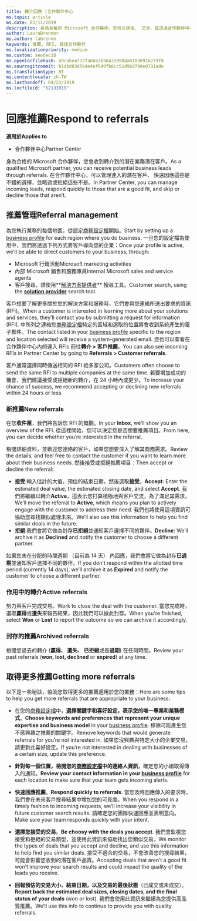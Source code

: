 ```yaml
---
title: 轉介回應 |合作夥伴中心
ms.topic: article
ms.date: 03/11/2019
description: 身為合格的 Microsoft 合作夥伴，您可以評估、 交涉，並透過合作夥伴中心的轉介回應。
author: LauraBrenner
ms.author: labrenne
keywords: 推薦, RFI, 尋找合作夥伴
ms.localizationpriority: medium
ms.custom: seodec18
ms.openlocfilehash: a9cabe4772fa60a3b56433998da81030916279f8
ms.sourcegitcommit: b1ab80345b4e4af649fb8cc51d96d798e0791ade
ms.translationtype: HT
ms.contentlocale: zh-TW
ms.lasthandoff: 04/23/2019
ms.locfileid: "62133919"
---
```

# <a name="respond-to-referrals"></a><span data-ttu-id="3189e-104">回應推薦</span><span class="sxs-lookup"><span data-stu-id="3189e-104">Respond to referrals</span></span>

<span data-ttu-id="3189e-105">**適用於**</span><span class="sxs-lookup"><span data-stu-id="3189e-105">**Applies to**</span></span>

-  <span data-ttu-id="3189e-106">合作夥伴中心</span><span class="sxs-lookup"><span data-stu-id="3189e-106">Partner Center</span></span>

<span data-ttu-id="3189e-107">身為合格的 Microsoft 合作夥伴，您會收到轉介到的潛在業務潛在客戶。</span><span class="sxs-lookup"><span data-stu-id="3189e-107">As a qualified Microsoft partner, you can receive potential business leads through referrals.</span></span> <span data-ttu-id="3189e-108">在合作夥伴中心，可以管理連入的潛在客戶、 快速因應這些是不錯的選擇，並略過或拒絕這些不是。</span><span class="sxs-lookup"><span data-stu-id="3189e-108">In Partner Center, you can manage incoming leads, respond quickly to those that are a good fit, and skip or decline those that aren’t.</span></span> 

## <a name="referral-management"></a><span data-ttu-id="3189e-109">推薦管理</span><span class="sxs-lookup"><span data-stu-id="3189e-109">Referral management</span></span>

<span data-ttu-id="3189e-110">為您執行業務的每個地區，從設定[商務設定檔](create-a-marketing-profile.md)開始。</span><span class="sxs-lookup"><span data-stu-id="3189e-110">Start by setting up a [business profile](create-a-marketing-profile.md) for each region where you do business.</span></span> <span data-ttu-id="3189e-111">一旦您的設定檔為使用中，我們將透過下列方式將客戶導向您的企業：</span><span class="sxs-lookup"><span data-stu-id="3189e-111">Once your profile is active, we’ll be able to direct customers to your business, through:</span></span>

*  <span data-ttu-id="3189e-112">Microsoft 行銷活動</span><span class="sxs-lookup"><span data-stu-id="3189e-112">Microsoft marketing activities</span></span>
*  <span data-ttu-id="3189e-113">內部 Microsoft 銷售和服務專員</span><span class="sxs-lookup"><span data-stu-id="3189e-113">Internal Microsoft sales and service agents</span></span>
*  <span data-ttu-id="3189e-114">客戶搜尋，請使用**[解決方案提供者](https://www.microsoft.com/solution-providers/home)** 搜尋工具。</span><span class="sxs-lookup"><span data-stu-id="3189e-114">Customer search, using the **[solution provider](https://www.microsoft.com/solution-providers/home)** search tool.</span></span>

<span data-ttu-id="3189e-115">客戶想要了解更多關於您的解決方案和服務時，它們會與您連絡所送出要求的資訊 (RFI)。</span><span class="sxs-lookup"><span data-stu-id="3189e-115">When a customer is interested in learning more about your solutions and services, they’ll contact you by submitting a request for information (RFI).</span></span> <span data-ttu-id="3189e-116">中所列之連絡您[商務設定檔](create-a-marketing-profile.md)特定的區域和選取的位置將會收到系統產生的電子郵件。</span><span class="sxs-lookup"><span data-stu-id="3189e-116">The contact listed in your [business profile](create-a-marketing-profile.md) specific to the region and location selected will receive a system-generated email.</span></span> <span data-ttu-id="3189e-117">您也可以查看在合作夥伴中心內的連入 RFIs 前往**轉介 > 客戶推薦**。</span><span class="sxs-lookup"><span data-stu-id="3189e-117">You can also see incoming RFIs in Partner Center by going to **Referrals > Customer referrals**.</span></span>

<span data-ttu-id="3189e-118">客戶通常選擇同時傳送相同的 RFI 給多家公司。</span><span class="sxs-lookup"><span data-stu-id="3189e-118">Customers often choose to send the same RFI to multiple companies at the same time.</span></span> <span data-ttu-id="3189e-119">若要增加成功的機會，我們建議接受或拒絕新的轉介，在 24 小時內或更少。</span><span class="sxs-lookup"><span data-stu-id="3189e-119">To increase your chance of success, we recommend accepting or declining new referrals within 24 hours or less.</span></span>

### <a name="new-referrals"></a><span data-ttu-id="3189e-120">新推薦</span><span class="sxs-lookup"><span data-stu-id="3189e-120">New referrals</span></span>

<span data-ttu-id="3189e-121">在您**收件匣**，我們將告訴您 RFI 的概觀。</span><span class="sxs-lookup"><span data-stu-id="3189e-121">In your **Inbox**, we’ll show you an overview of the RFI.</span></span> <span data-ttu-id="3189e-122">從這裡開始，您可以決定您是否想要推薦項目。</span><span class="sxs-lookup"><span data-stu-id="3189e-122">From here, you can decide whether you’re interested in the referral.</span></span> 

<span data-ttu-id="3189e-123">檢閱詳細資料，並歡迎您連絡的客戶，如果您想要深入了解其商務需求。</span><span class="sxs-lookup"><span data-stu-id="3189e-123">Review the details, and feel free to contact the customer if you want to learn more about their business needs.</span></span> <span data-ttu-id="3189e-124">然後接受或拒絕推薦項目：</span><span class="sxs-lookup"><span data-stu-id="3189e-124">Then accept or decline the referral:</span></span> 

*  <span data-ttu-id="3189e-125">**接受**:輸入估計的大值，預估的結束日期，然後選取**接受**。</span><span class="sxs-lookup"><span data-stu-id="3189e-125">**Accept**: Enter the estimated deal value, the estimated closing date, and select **Accept**.</span></span> <span data-ttu-id="3189e-126">我們將繼續以轉介**Active**，這表示您打算積極地與客戶交流，為了滿足其需求。</span><span class="sxs-lookup"><span data-stu-id="3189e-126">We’ll move the referral to **Active**, which means you plan to actively engage with the customer to address their need.</span></span> <span data-ttu-id="3189e-127">我們也將使用這項資訊可協助您尋找類似處理未來。</span><span class="sxs-lookup"><span data-stu-id="3189e-127">We’ll also use this information to help you find similar deals in the future.</span></span>
*  <span data-ttu-id="3189e-128">**拒絕**:我們會將它做為封存**已拒絕**並通知客戶選擇不同的夥伴。</span><span class="sxs-lookup"><span data-stu-id="3189e-128">**Decline**: We’ll archive it as **Declined** and notify the customer to choose a different partner.</span></span>

<span data-ttu-id="3189e-129">如果您未在分配的時間週期 （目前為 14 天） 內回應，我們會將它做為封存**已過期**並通知客戶選擇不同的夥伴。</span><span class="sxs-lookup"><span data-stu-id="3189e-129">If you don’t respond within the allotted time period (currently 14 days), we’ll archive it as **Expired** and notify the customer to choose a different partner.</span></span>

### <a name="active-referrals"></a><span data-ttu-id="3189e-130">作用中的轉介</span><span class="sxs-lookup"><span data-stu-id="3189e-130">Active referrals</span></span>

<span data-ttu-id="3189e-131">努力與客戶完成交易。</span><span class="sxs-lookup"><span data-stu-id="3189e-131">Work to close the deal with the customer.</span></span> <span data-ttu-id="3189e-132">當您完成時，選取**贏得**或**遺失**來報告結果，因此我們可以據此封存。</span><span class="sxs-lookup"><span data-stu-id="3189e-132">When you're finished, select **Won** or **Lost** to report the outcome so we can archive it accordingly.</span></span>

### <a name="archived-referrals"></a><span data-ttu-id="3189e-133">封存的推薦</span><span class="sxs-lookup"><span data-stu-id="3189e-133">Archived referrals</span></span>

<span data-ttu-id="3189e-134">檢閱您過去的轉介 (**贏得、 遺失、 已拒絕**或是**過期**) 在任何時間。</span><span class="sxs-lookup"><span data-stu-id="3189e-134">Review your past referrals (**won, lost, declined** or **expired**) at any time.</span></span> 

## <a name="getting-more-referrals"></a><span data-ttu-id="3189e-135">取得更多推薦</span><span class="sxs-lookup"><span data-stu-id="3189e-135">Getting more referrals</span></span>

<span data-ttu-id="3189e-136">以下是一些秘訣，協助您取得更多的推薦適用於您的業務：</span><span class="sxs-lookup"><span data-stu-id="3189e-136">Here are some tips to help you get more referrals that are appropriate to your business:</span></span>

*  <span data-ttu-id="3189e-137">在您的[商務設定檔](create-a-marketing-profile.md)中，**選擇關鍵字和喜好設定，表示您的唯一專業和業務模式**。</span><span class="sxs-lookup"><span data-stu-id="3189e-137">**Choose keywords and preferences that represent your unique expertise and business model** in your [business profile](create-a-marketing-profile.md).</span></span> <span data-ttu-id="3189e-138">移除可能產生您不感興趣之推薦的關鍵字。</span><span class="sxs-lookup"><span data-stu-id="3189e-138">Remove keywords that would generate referrals for you’re not interested in.</span></span> <span data-ttu-id="3189e-139">如果您沒興趣與特定大小的企業交易，請更新此喜好設定。</span><span class="sxs-lookup"><span data-stu-id="3189e-139">If you’re not interested in dealing with businesses of a certain size, update this preference.</span></span>

*  <span data-ttu-id="3189e-140">**針對每一個位置，檢閱您的[商務設定檔](create-a-marketing-profile.md)中的連絡人資訊**，確定您的小組取得傳入的通知。</span><span class="sxs-lookup"><span data-stu-id="3189e-140">**Review your contact information in your [business profile](create-a-marketing-profile.md)** for each location to make sure that your team gets incoming alerts.</span></span>

*  <span data-ttu-id="3189e-141">**快速回應推薦**。</span><span class="sxs-lookup"><span data-stu-id="3189e-141">**Respond quickly to referrals**.</span></span> <span data-ttu-id="3189e-142">當您及時回應傳入的要求時，我們會在未來客戶搜尋結果中增加您的可見度。</span><span class="sxs-lookup"><span data-stu-id="3189e-142">When you respond in a timely fashion to incoming requests, we’ll increase your visibility in future customer search results.</span></span> <span data-ttu-id="3189e-143">請確定您的團隊快速回應並表明意向。</span><span class="sxs-lookup"><span data-stu-id="3189e-143">Make sure your team responds quickly with your intent.</span></span>

*  <span data-ttu-id="3189e-144">**選擇您接受的交易**。</span><span class="sxs-lookup"><span data-stu-id="3189e-144">**Be choosy with the deals you accept**.</span></span> <span data-ttu-id="3189e-145">我們會監視您接受和拒絕的交易類型，並使用此資訊來協助找出您類似交易。</span><span class="sxs-lookup"><span data-stu-id="3189e-145">We monitor the types of deals that you accept and decline, and use this information to help find you similar deals.</span></span> <span data-ttu-id="3189e-146">接受不適合的交易，不會改善您的搜尋結果，可能會影響您收到的潛在客戶品質。</span><span class="sxs-lookup"><span data-stu-id="3189e-146">Accepting deals that aren’t a good fit won’t improve your search results and could impact the quality of the leads you receive.</span></span>

*  <span data-ttu-id="3189e-147">**回報預估的交易大小、結束日期，以及交易的最後狀態**（已成交或未成交）。</span><span class="sxs-lookup"><span data-stu-id="3189e-147">**Report back the estimated deal sizes, closing dates, and the final status of your deals** (won or lost).</span></span> <span data-ttu-id="3189e-148">我們會使用此資訊來繼續為您提供高品質推薦。</span><span class="sxs-lookup"><span data-stu-id="3189e-148">We’ll use this info to continue to provide you with quality referrals.</span></span>
